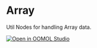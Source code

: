 # Array

Util Nodes for handling Array data.

[![Open in OOMOL Studio](https://static.oomol.com/assets/button.svg)](https://hub.oomol.com/package/array?open=true)

